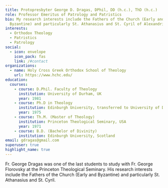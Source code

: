 ```yaml
---
title: Protopresbyter George D. Dragas, DPhil, DD (h.c.), ThD (h.c.)
role: Professor Emeritus of Patrology and Patristics
bio: My research interests include the Fathers of the Church (Early and
  Byzantine) and particularly St. Athanasius and St. Cyril of Alexandria
interests:
  - Orthodox Theology
  - Patristics
  - Patrology
social:
  - icon: envelope
    icon_pack: fas
    link: /#contact
organizations:
  - name: Holy Cross Greek Orthodox School of Theology
    url: https://www.hchc.edu/
education:
  courses:
    - course: D.Phil. Faculty of Theology
      institution: University of Durham, UK
      year: 1981
    - course: Ph.D in Theology
      institution: Edinburgh University, transferred to University of Durham, UK
      year: 1975
    - course: Th.M. (Master of Theology)
      institution: Princeton Theological Seminary, USA
      year: 1971
    - course: B.D. (Bachelor of Divinity)
      institution: Edinburgh University, Scotland
email: gdragas@gmail.com
superuser: true
highlight_name: true
---
```

Fr. George Dragas was one of the last students to study with Fr. George Florovsky at the Princeton Theological Seminary. His research interests include the Fathers of the Church (Early and Byzantine) and particularly St. Athanasius and St. Cyril.